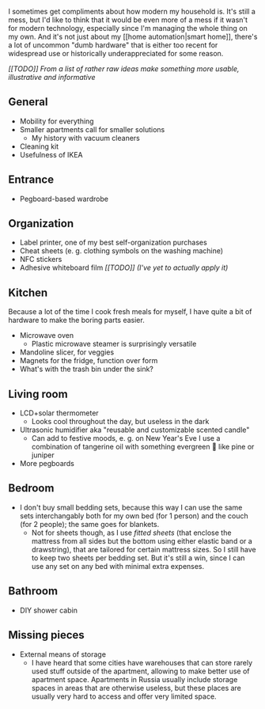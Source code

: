 ---
---

I sometimes get compliments about how modern my household is. It's still a mess, but I'd like to think that it would be even more of a mess if it wasn't for modern technology, especially since I'm managing the whole thing on my own. And it's not just about my [[home automation|smart home]], there's a lot of uncommon "dumb hardware" that is either too recent for widespread use or historically underappreciated for some reason.

_[[TODO]] From a list of rather raw ideas make something more usable, illustrative and informative_

## General

* Mobility for everything
* Smaller apartments call for smaller solutions
  * My history with vacuum cleaners
* Cleaning kit
* Usefulness of IKEA

## Entrance

* Pegboard-based wardrobe

## Organization

* Label printer, one of my best self-organization purchases
* Cheat sheets (e. g. clothing symbols on the washing machine)
* NFC stickers
* Adhesive whiteboard film _[[TODO]] (I've yet to actually apply it)_

## Kitchen

Because a lot of the time I cook fresh meals for myself, I have quite a bit of hardware to make the boring parts easier.

* Microwave oven
  * Plastic microwave steamer is surprisingly versatile
* Mandoline slicer, for veggies
* Magnets for the fridge, function over form
* What's with the trash bin under the sink?

## Living room

* LCD+solar thermometer
  * Looks cool throughout the day, but useless in the dark
* Ultrasonic humidifier aka "reusable and customizable scented candle"
  * Can add to festive moods, e. g. on New Year's Eve I use a combination of tangerine oil with something evergreen 🌲 like pine or juniper
* More pegboards

## Bedroom

* I don't buy small bedding sets, because this way I can use the same sets interchangably both for my own bed (for 1 person) and the couch (for 2 people); the same goes for blankets.
  * Not for sheets though, as I use _fitted sheets_ (that enclose the mattress from all sides but the bottom using either elastic band or a drawstring), that are tailored for certain mattress sizes. So I still have to keep two sheets per bedding set. But it's still a win, since I can use any set on any bed with minimal extra expenses.

## Bathroom

* DIY shower cabin

## Missing pieces

* External means of storage
  * I have heard that some cities have warehouses that can store rarely used stuff outside of the apartment, allowing to make better use of apartment space. Apartments in Russia usually include storage spaces in areas that are otherwise useless, but these places are usually very hard to access and offer very limited space.
